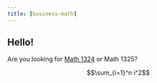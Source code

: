 ```yaml
---
title: [business-math]
---
```


## Hello!

Are you looking for [Math 1324](1324/1324-index.md) or Math 1325?

$$\sum_{i=1}^n i^2$$

